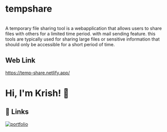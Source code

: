# tempshare
</br>
A temporary file sharing tool is a webapplication that allows users to share files with others for a limited time period. with mail sending feature. this tools are typically used for sharing large files or sensitive information that should only be accessible for a short period of time. 

## Web Link

https://temp-share.netlify.app/

# Hi, I'm Krish! 👋

  
## 🔗 Links
[![portfolio](https://img.shields.io/badge/my_portfolio-000?style=for-the-badge&logo=ko-fi&logoColor=white)](https://github.com/krish-8001)
